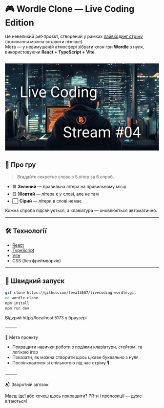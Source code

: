 # 🎮 Wordle Clone — Live Coding Edition

Це невеликий pet-проєкт, створений у рамках [лайвкодинг стріму](https://youtube.com/live/cOdOsq2asaQ?feature=share) (посилання можна вставити пізніше).  
Мета — у невимушеній атмосфері зібрати клон гри **Wordle** з нуля, використовуючи **React + TypeScript + Vite**.

![04.png](04.png)
---

## 🧩 Про гру

> Вгадайте секретне слово з 5 літер за 6 спроб.

- 🟩 **Зелений** — правильна літера на правильному місці
- 🟨 **Жовтий** — літера є у слові, але не там
- ⬜ **Сірий** — літери в слові немає

Кожна спроба підсвічується, а клавіатура — оновлюється автоматично.

---

## 🛠️ Технології

- [React](https://react.dev/)
- [TypeScript](https://www.typescriptlang.org/)
- [Vite](https://vitejs.dev/)
- CSS (без фреймворків)

---

## 🚀 Швидкий запуск

```bash
git clone https://github.com/leva13007/livecoding-wordle.git
cd wordle-clone
npm install
npm run dev
```

Відкрий http://localhost:5173 у браузері

⸻

🧪 Мета проекту
* Покращити навички роботи з подіями клавіатури, стейтом, та логікою ігор
* Показати, як можна створити щось цікаве буквально з нуля
* Поспілкуватися зі спільнотою під час стріму 🎙️

⸻

📬 Зворотній зв’язок

Маєш ідеї або хочеш щось покращити? PR-и і пропозиції — дуже вітаються!
